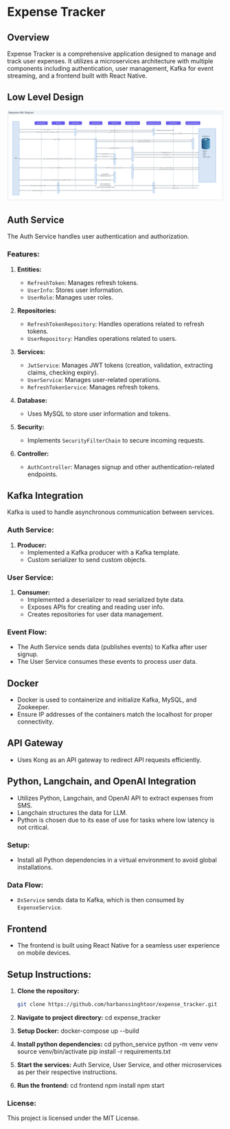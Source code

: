 # Expense Tracker

## Overview
Expense Tracker is a comprehensive application designed to manage and track user expenses. It utilizes a microservices architecture with multiple components including authentication, user management, Kafka for event streaming, and a frontend built with React Native. 

## Low Level Design
![Expense Tracker LLD](./screenshots/LLD.png)



## Auth Service
The Auth Service handles user authentication and authorization.

### Features:
1. **Entities:**
   - `RefreshToken`: Manages refresh tokens.
   - `UserInfo`: Stores user information.
   - `UserRole`: Manages user roles.

2. **Repositories:**
   - `RefreshTokenRepository`: Handles operations related to refresh tokens.
   - `UserRepository`: Handles operations related to users.

3. **Services:**
   - `JwtService`: Manages JWT tokens (creation, validation, extracting claims, checking expiry).
   - `UserService`: Manages user-related operations.
   - `RefreshTokenService`: Manages refresh tokens.

4. **Database:**
   - Uses MySQL to store user information and tokens.

5. **Security:**
   - Implements `SecurityFilterChain` to secure incoming requests.

6. **Controller:**
   - `AuthController`: Manages signup and other authentication-related endpoints.

## Kafka Integration
Kafka is used to handle asynchronous communication between services.

### Auth Service:
1. **Producer:**
   - Implemented a Kafka producer with a Kafka template.
   - Custom serializer to send custom objects.

### User Service:
1. **Consumer:**
   - Implemented a deserializer to read serialized byte data.
   - Exposes APIs for creating and reading user info.
   - Creates repositories for user data management.

### Event Flow:
- The Auth Service sends data (publishes events) to Kafka after user signup.
- The User Service consumes these events to process user data.


## Docker
- Docker is used to containerize and initialize Kafka, MySQL, and Zookeeper.
- Ensure IP addresses of the containers match the localhost for proper connectivity.

## API Gateway
- Uses Kong as an API gateway to redirect API requests efficiently.

## Python, Langchain, and OpenAI Integration
- Utilizes Python, Langchain, and OpenAI API to extract expenses from SMS.
- Langchain structures the data for LLM.
- Python is chosen due to its ease of use for tasks where low latency is not critical.

### Setup:
- Install all Python dependencies in a virtual environment to avoid global installations.

### Data Flow:
- `DsService` sends data to Kafka, which is then consumed by `ExpenseService`.

## Frontend
- The frontend is built using React Native for a seamless user experience on mobile devices.

## Setup Instructions:
1. **Clone the repository:**
   ```bash
   git clone https://github.com/harbanssinghtoor/expense_tracker.git

2. **Navigate to project directory:**
   cd expense_tracker

3. **Setup Docker:**
   docker-compose up --build

4. **Install python dependencies:**
   cd python_service
   python -m venv venv
   source venv/bin/activate
   pip install -r requirements.txt

5. **Start the services:**
   Auth Service, User Service, and other microservices as per their respective instructions.

6. **Run the frontend:**
   cd frontend
   npm install
   npm start

### License:
This project is licensed under the MIT License.







   

